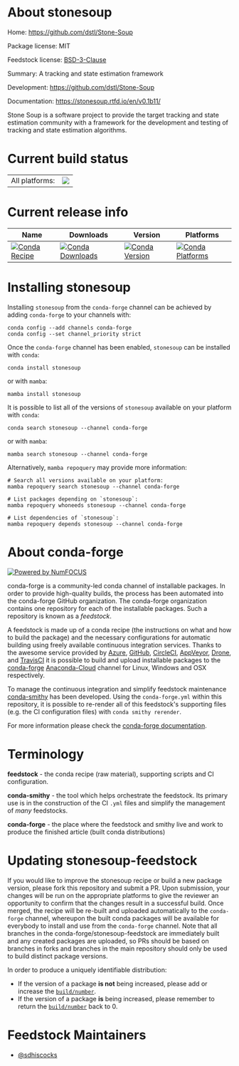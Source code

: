 About stonesoup
===============

Home: https://github.com/dstl/Stone-Soup

Package license: MIT

Feedstock license: [BSD-3-Clause](https://github.com/conda-forge/stonesoup-feedstock/blob/main/LICENSE.txt)

Summary: A tracking and state estimation framework

Development: https://github.com/dstl/Stone-Soup

Documentation: https://stonesoup.rtfd.io/en/v0.1b11/

Stone Soup is a software project to provide the target tracking and
state estimation community with a framework for the development and
testing of tracking and state estimation algorithms.


Current build status
====================


<table><tr><td>All platforms:</td>
    <td>
      <a href="https://dev.azure.com/conda-forge/feedstock-builds/_build/latest?definitionId=12146&branchName=main">
        <img src="https://dev.azure.com/conda-forge/feedstock-builds/_apis/build/status/stonesoup-feedstock?branchName=main">
      </a>
    </td>
  </tr>
</table>

Current release info
====================

| Name | Downloads | Version | Platforms |
| --- | --- | --- | --- |
| [![Conda Recipe](https://img.shields.io/badge/recipe-stonesoup-green.svg)](https://anaconda.org/conda-forge/stonesoup) | [![Conda Downloads](https://img.shields.io/conda/dn/conda-forge/stonesoup.svg)](https://anaconda.org/conda-forge/stonesoup) | [![Conda Version](https://img.shields.io/conda/vn/conda-forge/stonesoup.svg)](https://anaconda.org/conda-forge/stonesoup) | [![Conda Platforms](https://img.shields.io/conda/pn/conda-forge/stonesoup.svg)](https://anaconda.org/conda-forge/stonesoup) |

Installing stonesoup
====================

Installing `stonesoup` from the `conda-forge` channel can be achieved by adding `conda-forge` to your channels with:

```
conda config --add channels conda-forge
conda config --set channel_priority strict
```

Once the `conda-forge` channel has been enabled, `stonesoup` can be installed with `conda`:

```
conda install stonesoup
```

or with `mamba`:

```
mamba install stonesoup
```

It is possible to list all of the versions of `stonesoup` available on your platform with `conda`:

```
conda search stonesoup --channel conda-forge
```

or with `mamba`:

```
mamba search stonesoup --channel conda-forge
```

Alternatively, `mamba repoquery` may provide more information:

```
# Search all versions available on your platform:
mamba repoquery search stonesoup --channel conda-forge

# List packages depending on `stonesoup`:
mamba repoquery whoneeds stonesoup --channel conda-forge

# List dependencies of `stonesoup`:
mamba repoquery depends stonesoup --channel conda-forge
```


About conda-forge
=================

[![Powered by
NumFOCUS](https://img.shields.io/badge/powered%20by-NumFOCUS-orange.svg?style=flat&colorA=E1523D&colorB=007D8A)](https://numfocus.org)

conda-forge is a community-led conda channel of installable packages.
In order to provide high-quality builds, the process has been automated into the
conda-forge GitHub organization. The conda-forge organization contains one repository
for each of the installable packages. Such a repository is known as a *feedstock*.

A feedstock is made up of a conda recipe (the instructions on what and how to build
the package) and the necessary configurations for automatic building using freely
available continuous integration services. Thanks to the awesome service provided by
[Azure](https://azure.microsoft.com/en-us/services/devops/), [GitHub](https://github.com/),
[CircleCI](https://circleci.com/), [AppVeyor](https://www.appveyor.com/),
[Drone](https://cloud.drone.io/welcome), and [TravisCI](https://travis-ci.com/)
it is possible to build and upload installable packages to the
[conda-forge](https://anaconda.org/conda-forge) [Anaconda-Cloud](https://anaconda.org/)
channel for Linux, Windows and OSX respectively.

To manage the continuous integration and simplify feedstock maintenance
[conda-smithy](https://github.com/conda-forge/conda-smithy) has been developed.
Using the ``conda-forge.yml`` within this repository, it is possible to re-render all of
this feedstock's supporting files (e.g. the CI configuration files) with ``conda smithy rerender``.

For more information please check the [conda-forge documentation](https://conda-forge.org/docs/).

Terminology
===========

**feedstock** - the conda recipe (raw material), supporting scripts and CI configuration.

**conda-smithy** - the tool which helps orchestrate the feedstock.
                   Its primary use is in the construction of the CI ``.yml`` files
                   and simplify the management of *many* feedstocks.

**conda-forge** - the place where the feedstock and smithy live and work to
                  produce the finished article (built conda distributions)


Updating stonesoup-feedstock
============================

If you would like to improve the stonesoup recipe or build a new
package version, please fork this repository and submit a PR. Upon submission,
your changes will be run on the appropriate platforms to give the reviewer an
opportunity to confirm that the changes result in a successful build. Once
merged, the recipe will be re-built and uploaded automatically to the
`conda-forge` channel, whereupon the built conda packages will be available for
everybody to install and use from the `conda-forge` channel.
Note that all branches in the conda-forge/stonesoup-feedstock are
immediately built and any created packages are uploaded, so PRs should be based
on branches in forks and branches in the main repository should only be used to
build distinct package versions.

In order to produce a uniquely identifiable distribution:
 * If the version of a package **is not** being increased, please add or increase
   the [``build/number``](https://docs.conda.io/projects/conda-build/en/latest/resources/define-metadata.html#build-number-and-string).
 * If the version of a package **is** being increased, please remember to return
   the [``build/number``](https://docs.conda.io/projects/conda-build/en/latest/resources/define-metadata.html#build-number-and-string)
   back to 0.

Feedstock Maintainers
=====================

* [@sdhiscocks](https://github.com/sdhiscocks/)

